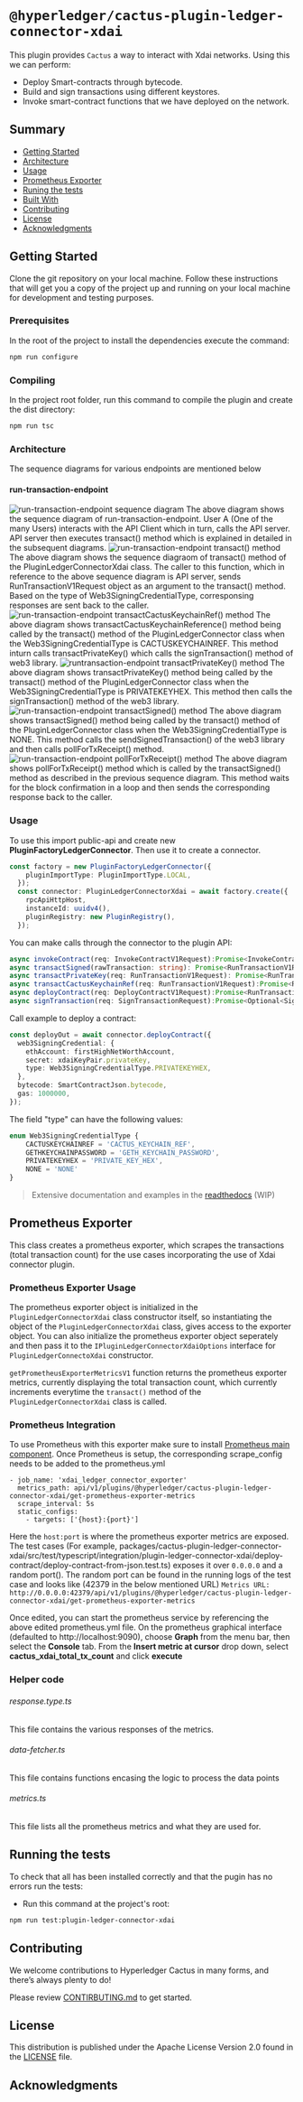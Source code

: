 # `@hyperledger/cactus-plugin-ledger-connector-xdai`

This plugin provides `Cactus` a way to interact with Xdai networks. Using this we can perform:
* Deploy Smart-contracts through bytecode.
* Build and sign transactions using different keystores.
* Invoke smart-contract functions that we have deployed on the network.
## Summary

  - [Getting Started](#getting-started)
  - [Architecture](#architecture)
  - [Usage](#usage)
  - [Prometheus Exporter](#prometheus-exporter)
  - [Runing the tests](#running-the-tests)
  - [Built With](#built-with)
  - [Contributing](#contributing)
  - [License](#license)
  - [Acknowledgments](#acknowledgments)

## Getting Started

Clone the git repository on your local machine. Follow these instructions that will get you a copy of the project up and running on
your local machine for development and testing purposes.

### Prerequisites

In the root of the project to install the dependencies execute the command:
```sh
npm run configure
```

### Compiling

In the project root folder, run this command to compile the plugin and create the dist directory:
```sh
npm run tsc
```

### Architecture
The sequence diagrams for various endpoints are mentioned below

#### run-transaction-endpoint
![run-transaction-endpoint sequence diagram](docs/architecture/images/run-transaction-endpoint.png)
The above diagram shows the sequence diagram of run-transaction-endpoint. User A (One of the many Users) interacts with the API Client which in turn, calls the API server. API server then executes transact() method which is explained in detailed in the subsequent diagrams.
![run-transaction-endpoint transact() method](docs/architecture/images/run-transaction-endpoint-transact.png)
The above diagram shows the sequence diagraom of transact() method of the PluginLedgerConnectorXdai class. The caller to this function, which in reference to the above sequence diagram is API server, sends RunTransactionV1Request object as an argument to the transact() method. Based on the type of Web3SigningCredentialType, corresponsing responses are sent back to the caller.  
![run-transaction-endpoint transactCactusKeychainRef() method](docs/architecture/images/run-transaction-endpoint-transact-cactuskeychainref.png)
The above diagram shows transactCactusKeychainReference() method being called by the transact() method of the PluginLedgerConnector class when the Web3SigningCredentialType is CACTUSKEYCHAINREF. This method inturn calls transactPrivateKey() which calls the signTransaction() method of web3 library. 
![runtransaction-endpoint transactPrivateKey() method](docs/architecture/images/run-transaction-endpoint-transact-privatekey.png)
The above diagram shows transactPrivateKey() method being called by the transact() method of the PluginLedgerConnector class when the Web3SigningCredentialType is PRIVATEKEYHEX. This method then calls the signTransaction() method of the web3 library.
![run-transaction-endpoint transactSigned() method](docs/architecture/images/run-transaction-endpoint-transact-signed.png)
The above diagram shows transactSigned() method being called by the transact() method of the PluginLedgerConnector class when the Web3SigningCredentialType is NONE. This method calls the sendSignedTransaction() of the web3 library and then calls pollForTxReceipt() method.
![run-transaction-endpoint pollForTxReceipt() method](docs/architecture/images/run-transaction-endpoint-transact-pollfortxreceipt.png)
The above diagram shows pollForTxReceipt() method which is called by the transactSigned() method as described in the previous sequence diagram. This method waits for the block confirmation in a loop and then sends the corresponding response back to the caller.

### Usage

To use this import public-api and create new **PluginFactoryLedgerConnector**. Then use it to create a connector.
```typescript
const factory = new PluginFactoryLedgerConnector({
    pluginImportType: PluginImportType.LOCAL,
  });
  const connector: PluginLedgerConnectorXdai = await factory.create({
    rpcApiHttpHost,
    instanceId: uuidv4(),
    pluginRegistry: new PluginRegistry(),
  });
```
You can make calls through the connector to the plugin API:

```typescript
async invokeContract(req: InvokeContractV1Request):Promise<InvokeContractV1Response>;
async transactSigned(rawTransaction: string): Promise<RunTransactionV1Response>;
async transactPrivateKey(req: RunTransactionV1Request): Promise<RunTransactionV1Response>;
async transactCactusKeychainRef(req: RunTransactionV1Request):Promise<RunTransactionV1Response>;
async deployContract(req: DeployContractV1Request):Promise<RunTransactionV1Response>;
async signTransaction(req: SignTransactionRequest):Promise<Optional<SignTransactionResponse>>;
```

Call example to deploy a contract:
```typescript
const deployOut = await connector.deployContract({
  web3SigningCredential: {
    ethAccount: firstHighNetWorthAccount,
    secret: xdaiKeyPair.privateKey,
    type: Web3SigningCredentialType.PRIVATEKEYHEX,
  },
  bytecode: SmartContractJson.bytecode,
  gas: 1000000,
});
```
The field "type" can have the following values:
```typescript
enum Web3SigningCredentialType {
    CACTUSKEYCHAINREF = 'CACTUS_KEYCHAIN_REF',
    GETHKEYCHAINPASSWORD = 'GETH_KEYCHAIN_PASSWORD',
    PRIVATEKEYHEX = 'PRIVATE_KEY_HEX',
    NONE = 'NONE'
}
```
> Extensive documentation and examples in the [readthedocs](https://readthedocs.org/projects/hyperledger-cactus/) (WIP) 

## Prometheus Exporter

This class creates a prometheus exporter, which scrapes the transactions (total transaction count) for the use cases incorporating the use of Xdai connector plugin.

### Prometheus Exporter Usage
The prometheus exporter object is initialized in the `PluginLedgerConnectorXdai` class constructor itself, so instantiating the object of the `PluginLedgerConnectorXdai` class, gives access to the exporter object.
You can also initialize the prometheus exporter object seperately and then pass it to the `IPluginLedgerConnectorXdaiOptions` interface for `PluginLedgerConnectoXdai` constructor.

`getPrometheusExporterMetricsV1` function returns the prometheus exporter metrics, currently displaying the total transaction count, which currently increments everytime the `transact()` method of the `PluginLedgerConnectorXdai` class is called.

### Prometheus Integration
To use Prometheus with this exporter make sure to install [Prometheus main component](https://prometheus.io/download/).
Once Prometheus is setup, the corresponding scrape_config needs to be added to the prometheus.yml

```(yaml)
- job_name: 'xdai_ledger_connector_exporter'
  metrics_path: api/v1/plugins/@hyperledger/cactus-plugin-ledger-connector-xdai/get-prometheus-exporter-metrics
  scrape_interval: 5s
  static_configs:
    - targets: ['{host}:{port}']
```

Here the `host:port` is where the prometheus exporter metrics are exposed. The test cases (For example, packages/cactus-plugin-ledger-connector-xdai/src/test/typescript/integration/plugin-ledger-connector-xdai/deploy-contract/deploy-contract-from-json.test.ts) exposes it over `0.0.0.0` and a random port(). The random port can be found in the running logs of the test case and looks like (42379 in the below mentioned URL)
`Metrics URL: http://0.0.0.0:42379/api/v1/plugins/@hyperledger/cactus-plugin-ledger-connector-xdai/get-prometheus-exporter-metrics`

Once edited, you can start the prometheus service by referencing the above edited prometheus.yml file.
On the prometheus graphical interface (defaulted to http://localhost:9090), choose **Graph** from the menu bar, then select the **Console** tab. From the **Insert metric at cursor** drop down, select **cactus_xdai_total_tx_count** and click **execute**

### Helper code

###### response.type.ts
This file contains the various responses of the metrics.

###### data-fetcher.ts
This file contains functions encasing the logic to process the data points

###### metrics.ts
This file lists all the prometheus metrics and what they are used for.

## Running the tests

To check that all has been installed correctly and that the pugin has no errors run the tests:

* Run this command at the project's root:
```sh
npm run test:plugin-ledger-connector-xdai
```

## Contributing

We welcome contributions to Hyperledger Cactus in many forms, and there’s always plenty to do!

Please review [CONTIRBUTING.md](../../CONTRIBUTING.md) to get started.

## License

This distribution is published under the Apache License Version 2.0 found in the [LICENSE](../../LICENSE) file.

## Acknowledgments 
